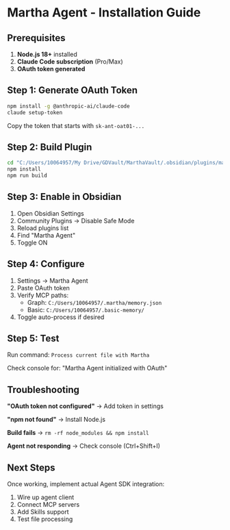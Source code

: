 # Martha Agent - Installation Guide

## Prerequisites

1. **Node.js 18+** installed
2. **Claude Code subscription** (Pro/Max)
3. **OAuth token generated**

## Step 1: Generate OAuth Token

```bash
npm install -g @anthropic-ai/claude-code
claude setup-token
```

Copy the token that starts with `sk-ant-oat01-...`

## Step 2: Build Plugin

```bash
cd "C:/Users/10064957/My Drive/GDVault/MarthaVault/.obsidian/plugins/martha-agent"
npm install
npm run build
```

## Step 3: Enable in Obsidian

1. Open Obsidian Settings
2. Community Plugins → Disable Safe Mode
3. Reload plugins list
4. Find "Martha Agent"
5. Toggle ON

## Step 4: Configure

1. Settings → Martha Agent
2. Paste OAuth token
3. Verify MCP paths:
   - Graph: `C:/Users/10064957/.martha/memory.json`
   - Basic: `C:/Users/10064957/.basic-memory/`
4. Toggle auto-process if desired

## Step 5: Test

Run command: `Process current file with Martha`

Check console for: "Martha Agent initialized with OAuth"

## Troubleshooting

**"OAuth token not configured"**
→ Add token in settings

**"npm not found"**
→ Install Node.js

**Build fails**
→ `rm -rf node_modules && npm install`

**Agent not responding**
→ Check console (Ctrl+Shift+I)

## Next Steps

Once working, implement actual Agent SDK integration:
1. Wire up agent client
2. Connect MCP servers
3. Add Skills support
4. Test file processing
